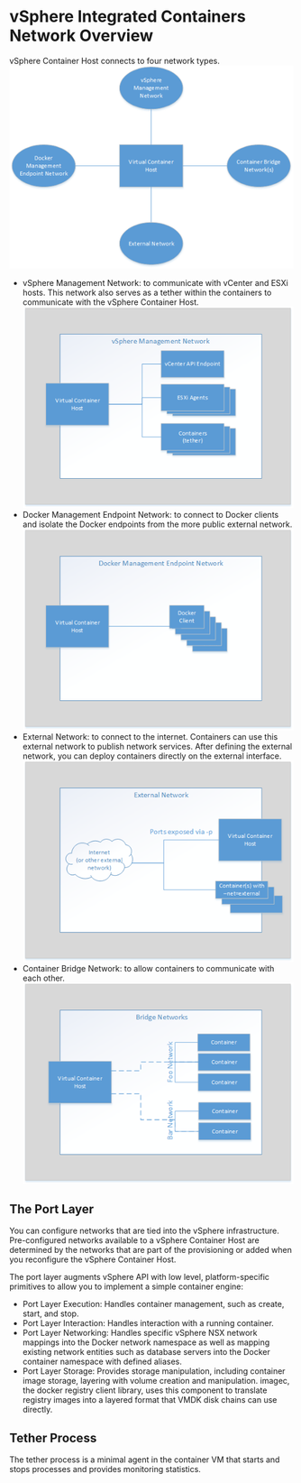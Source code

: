 # vSphere Integrated Containers Network Overview #

vSphere Container Host connects to four network types.
 ![vSphere Container Host Management Network](vch-net.png)

- vSphere Management Network: to communicate with vCenter and ESXi hosts. This network also serves as a tether within the containers to communicate with the vSphere Container Host.
 ![vSphere Management Network](vch-management-net.png)
- Docker Management Endpoint Network: to connect to Docker clients and isolate the Docker endpoints from the more public external network.
 ![Docker Management Endpoint Network](vch-docker-net.png)
- External Network: to connect to the internet. Containers can use this external network to publish network services. After defining the external network, you can deploy containers directly on the external interface.
 ![External Network](vch-external-net.png)
- Container Bridge Network: to allow containers to communicate with each other.
 ![Container Bridge Network](vch-bridge-net.png)

## The Port Layer

You can configure networks that are tied into the vSphere infrastructure. Pre-configured networks available to a vSphere Container Host are determined by the networks that are part of the provisioning or added when you reconfigure the vSphere Container Host.

The port layer augments vSphere API with low level, platform-specific primitives to allow you to implement a simple container engine:

- Port Layer Execution: Handles container management, such as create, start, and stop. 
- Port Layer Interaction: Handles interaction with a running container. 
- Port Layer Networking: Handles specific vSphere NSX network mappings into the Docker network namespace as well as mapping existing network entities such as database servers into the Docker container namespace with defined aliases.
- Port Layer Storage: Provides storage manipulation, including container image storage, layering with volume creation and manipulation. imagec, the docker registry client library, uses this component to translate registry images into a layered format that VMDK disk chains can use directly.


## Tether Process ##

The tether process is a minimal agent in the container VM that starts and stops processes and provides monitoring statistics. 